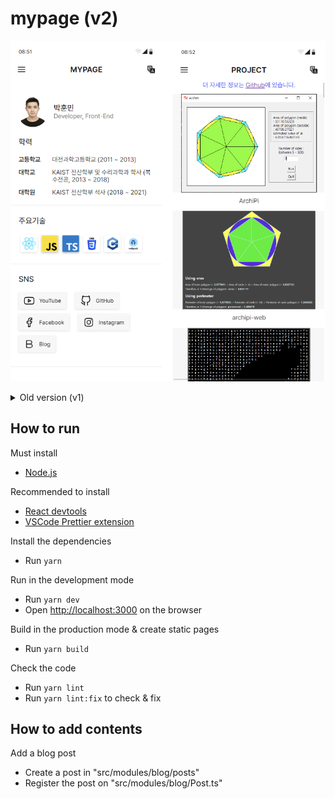 # mypage (v2)

![Screenshot](Screenshot.png)

<details>
<summary>Old version (v1)</summary>

Branch: [Link](https://github.com/Avantgarde95/Avantgarde95.github.io/tree/v1)

![OldScreenshot](OldScreenshot.png)

</details>

## How to run

Must install

- [Node.js](https://nodejs.org/)

Recommended to install

- [React devtools](https://chrome.google.com/webstore/detail/react-developer-tools/fmkadmapgofadopljbjfkapdkoienihi?hl=ko)
- [VSCode Prettier extension](https://marketplace.visualstudio.com/items?itemName=esbenp.prettier-vscode)

Install the dependencies

- Run `yarn`

Run in the development mode

- Run `yarn dev`
- Open <http://localhost:3000> on the browser

Build in the production mode & create static pages

- Run `yarn build`

Check the code

- Run `yarn lint`
- Run `yarn lint:fix` to check & fix

## How to add contents

Add a blog post

- Create a post in "src/modules/blog/posts"
- Register the post on "src/modules/blog/Post.ts"
